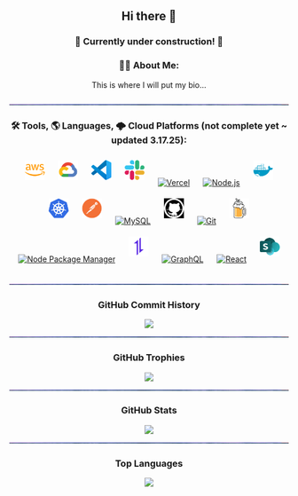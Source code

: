 <div align="center">


## Hi there 👋

<!--
These graphics are served from this OS app: https://gh-stats-gen.vercel.app/
-->

### 🚧 Currently under construction! 🚧

### 👨‍💻 About Me:
This is where I will put my bio...

<img src="images/waves.gif" height="2" width="100%">

### 🛠️ Tools, 🌎 Languages, 🌩️ Cloud Platforms (not complete yet ~ updated 3.17.25):
<a href="https://aws.amazon.com/" target="_blank"><img title="Amazon Web Services" width="36px" src="https://github.com/matthaneburger/matthaneburger/blob/main/images/techIcons/aws.svg" style="padding: 10px;" /></a>
<a href="https://cloud.google.com/" target="_blank"><img title="Google Cloud Platform" width="36px" src="https://github.com/matthaneburger/matthaneburger/blob/main/images/techIcons/googlecloud.svg" style="padding: 10px;" /></a>
<a href="https://code.visualstudio.com/" target="_blank"><img title="Visual Studio Code" width="36px" src="https://github.com/matthaneburger/matthaneburger/blob/main/images/techIcons/vscode-original.svg" style="padding: 10px;" /></a>
<a href="https://slack.com/" target="_blank"><img title="Slack" width="36px" src="https://raw.githubusercontent.com/devicons/devicon/ca28c779441053191ff11710fe24a9e6c23690d6/icons/slack/slack-original.svg" style="padding: 10px;" /></a>
<a href="https://vercel.com/" target="_blank"><img title="Vercel" width="36px" src="https://github.com/matthaneburger/matthaneburger/blob/main/images/techIcons/vercel.ico" style="padding: 10px;" /></a>
<a href="https://nodejs.org/" target="_blank"><img title="Node.js" width="36px" src="https://cdn.jsdelivr.net/gh/devicons/devicon/icons/nodejs/nodejs-original.svg" style="padding: 10px;" /></a>
<a href="https://www.docker.com/" target="_blank"><img title="Docker" width="36px" src="https://raw.githubusercontent.com/devicons/devicon/2151c729e62cfc90e673e439e5bd059d54f65aec/icons/docker/docker-plain.svg" style="padding: 10px;" /></a>
<a href="https://kubernetes.io" target="_blank"><img title="Kubernetes" width="36px" src="https://raw.githubusercontent.com/devicons/devicon/2151c729e62cfc90e673e439e5bd059d54f65aec/icons/kubernetes/kubernetes-plain.svg" style="padding: 10px;" /></a>
<a href="https://www.postman.com/" target="_blank"><img title="Postman" width="36px" src="https://github.com/devicons/devicon/blob/develop/icons/postman/postman-original.svg" style="padding: 10px;" /></a>
<a href="https://www.mysql.com/" target="_blank"><img title="MySQL" width="36px" src="https://cdn.jsdelivr.net/gh/devicons/devicon/icons/mysql/mysql-original.svg" style="padding: 10px;" /></a>
<a href="https://github.com/" target="_blank"><img title="GitHub" width="36px" src="https://github.com/matthaneburger/matthaneburger/blob/main/images/techIcons/github_icon.png" style="padding: 10px;" /></a>
<a href="https://git-scm.com/" target="_blank"><img title="Git" width="36px" src="https://cdn.jsdelivr.net/gh/devicons/devicon/icons/git/git-original.svg" style="padding: 10px;" /></a>
<a href="https://brew.sh/" target="_blank"><img title="Homebrew" width="36px" src="https://raw.githubusercontent.com/devicons/devicon/ca28c779441053191ff11710fe24a9e6c23690d6/icons/homebrew/homebrew-original.svg" style="padding: 10px;" /></a>
<a href="https://www.npmjs.com/" target="_blank"><img title="Node Package Manager" width="36px" src="https://cdn.jsdelivr.net/gh/devicons/devicon/icons/npm/npm-original-wordmark.svg" style="padding: 10px;" /></a>
<a href="https://axios-http.com/" target="_blank"><img title="Axios HTTP" width="36px" src="https://raw.githubusercontent.com/devicons/devicon/5615b6091fea770fdf7d6160d8d7056cf1130c03/icons/axios/axios-plain.svg" style="padding: 10px;" /></a>
<a href="https://graphql.org/" target="_blank"><img title="GraphQL" width="36px" src="https://cdn.jsdelivr.net/gh/devicons/devicon/icons/graphql/graphql-plain.svg" style="padding: 10px;" /></a>
<a href="https://reactjs.org/" target="_blank"><img title="React" width="36px" src="https://cdn.jsdelivr.net/gh/devicons/devicon/icons/react/react-original.svg" style="padding: 10px;" /></a>
<a href="https://sharepoint.com/" target="_blank"><img title="SharePoint" width="36px" src="https://github.com/matthaneburger/matthaneburger/blob/main/images/techIcons/ms-sharepoint.svg" style="padding: 10px;" /></a>

<img src="images/waves.gif" height="2" width="100%">

### GitHub Commit History

<img src="https://github-readme-activity-graph.vercel.app/graph?username=matthaneburger&theme=react-dark&hide_title=true&line=39D353&color=39D353">

<img src="images/waves.gif" height="2" width="100%">

### GitHub Trophies
<img src="https://github-profile-trophy.vercel.app/?username=matthaneburger&theme=tokyonight&no-frame=true&row=1&column=4&rank=SSS,SS,S,AAA,AA,A,B" width="700px">

<img src="images/waves.gif" height="2" width="100%">

### GitHub Stats

<img src="https://github-readme-stats.vercel.app/api?username=matthaneburger&theme=nightowl&show_icons=true&hide_border=false&count_private=true" width="500px"/>

<img src="images/waves.gif" height="2" width="100%">

### Top Languages

<img src="https://github-readme-stats.vercel.app/api/top-langs/?username=matthaneburger&theme=tokyonight&show_icons=true&hide_border=false&layout=compact" width="700px">
